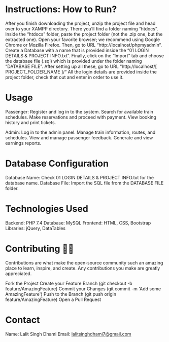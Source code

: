 
# Instructions: How to Run? 
After you finish downloading the project, unzip the project file and head over to your XAMPP directory.
There you’ll find a folder naming “htdocs”.
Inside the “htdocs” folder, paste the project folder (not the .zip one, but the extracted one).
Open your favorite browser; we recommend using Google Chrome or Mozilla Firefox.
Then, go to URL “http://localhost/phpmyadmin“.
Create a Database with a name that is provided inside the “01 LOGIN DETAILS & PROJECT INFO.txt”.
Finally, click on the “Import” tab and choose the database file (.sql) which is provided under the folder naming “DATABASE FILE”.
After setting up all these, go to URL “http://localhost/[ PROJECT_FOLDER_NAME ]/“
All the login details are provided inside the project folder, check that out and enter in order to use it.

# Usage
Passenger:
Register and log in to the system.
Search for available train schedules.
Make reservations and proceed with payment.
View booking history and print tickets.

Admin:
Log in to the admin panel.
Manage train information, routes, and schedules.
View and manage passenger feedback.
Generate and view earnings reports.

# Database Configuration
Database Name: Check 01 LOGIN DETAILS & PROJECT INFO.txt for the database name.
Database File: Import the SQL file from the DATABASE FILE folder.

# Technologies Used
Backend: PHP 7.4
Database: MySQL
Frontend: HTML, CSS, Bootstrap
Libraries: jQuery, DataTables

# Contributing 🙏🙏
Contributions are what make the open-source community such an amazing place to learn, inspire, and create. Any contributions you make are greatly appreciated.

Fork the Project
Create your Feature Branch (git checkout -b feature/AmazingFeature)
Commit your Changes (git commit -m 'Add some AmazingFeature')
Push to the Branch (git push origin feature/AmazingFeature)
Open a Pull Request

# Contact
Name: Lalit Singh Dhami 
Email: lalitsinghdhami7@gmail.com
